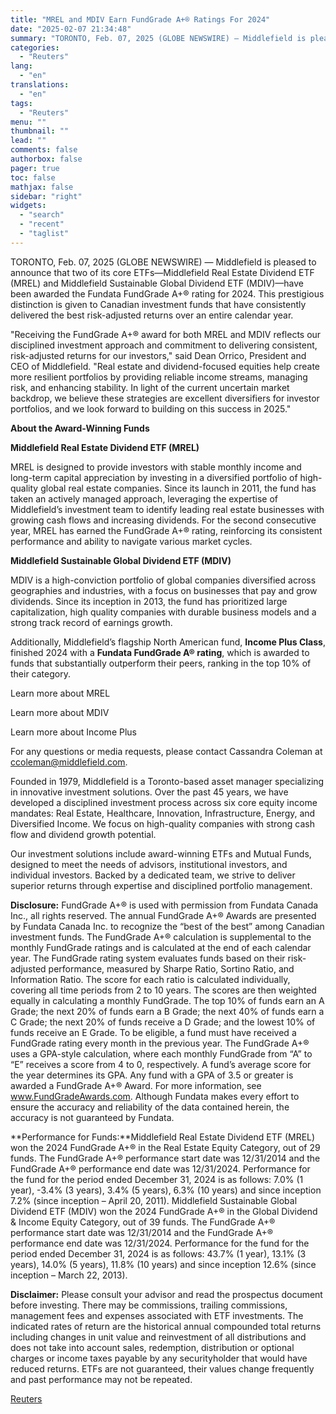 ```yaml
---
title: "MREL and MDIV Earn FundGrade A+® Ratings For 2024"
date: "2025-02-07 21:34:48"
summary: "TORONTO, Feb. 07, 2025 (GLOBE NEWSWIRE) — Middlefield is pleased to announce that two of its core ETFs—Middlefield Real Estate Dividend ETF (MREL) and Middlefield Sustainable Global Dividend ETF (MDIV)—have been awarded the Fundata FundGrade A+® rating for 2024. This prestigious distinction is given to Canadian investment funds that have..."
categories:
  - "Reuters"
lang:
  - "en"
translations:
  - "en"
tags:
  - "Reuters"
menu: ""
thumbnail: ""
lead: ""
comments: false
authorbox: false
pager: true
toc: false
mathjax: false
sidebar: "right"
widgets:
  - "search"
  - "recent"
  - "taglist"
---
```


TORONTO, Feb. 07, 2025 (GLOBE NEWSWIRE) — Middlefield is pleased to announce that two of its core ETFs—Middlefield Real Estate Dividend ETF (MREL) and Middlefield Sustainable Global Dividend ETF (MDIV)—have been awarded the Fundata FundGrade A+® rating for 2024. This prestigious distinction is given to Canadian investment funds that have consistently delivered the best risk-adjusted returns over an entire calendar year.

"Receiving the FundGrade A+® award for both MREL and MDIV reflects our disciplined investment approach and commitment to delivering consistent, risk-adjusted returns for our investors," said Dean Orrico, President and CEO of Middlefield. "Real estate and dividend-focused equities help create more resilient portfolios by providing reliable income streams, managing risk, and enhancing stability. In light of the current uncertain market backdrop, we believe these strategies are excellent diversifiers for investor portfolios, and we look forward to building on this success in 2025."

**About the Award-Winning Funds**

**Middlefield Real Estate Dividend ETF (MREL)**

MREL is designed to provide investors with stable monthly income and long-term capital appreciation by investing in a diversified portfolio of high-quality global real estate companies. Since its launch in 2011, the fund has taken an actively managed approach, leveraging the expertise of Middlefield’s investment team to identify leading real estate businesses with growing cash flows and increasing dividends. For the second consecutive year, MREL has earned the FundGrade A+® rating, reinforcing its consistent performance and ability to navigate various market cycles.

**Middlefield Sustainable Global Dividend ETF (MDIV)**

MDIV is a high-conviction portfolio of global companies diversified across geographies and industries, with a focus on businesses that pay and grow dividends. Since its inception in 2013, the fund has prioritized large capitalization, high quality companies with durable business models and a strong track record of earnings growth.

Additionally, Middlefield’s flagship North American fund, **Income Plus Class**, finished 2024 with a **Fundata FundGrade A® rating**, which is awarded to funds that substantially outperform their peers, ranking in the top 10% of their category.

Learn more about MREL

Learn more about MDIV

Learn more about Income Plus

For any questions or media requests, please contact Cassandra Coleman at ccoleman@middlefield.com.

Founded in 1979, Middlefield is a Toronto-based asset manager specializing in innovative investment solutions. Over the past 45 years, we have developed a disciplined investment process across six core equity income mandates: Real Estate, Healthcare, Innovation, Infrastructure, Energy, and Diversified Income. We focus on high-quality companies with strong cash flow and dividend growth potential.

Our investment solutions include award-winning ETFs and Mutual Funds, designed to meet the needs of advisors, institutional investors, and individual investors. Backed by a dedicated team, we strive to deliver superior returns through expertise and disciplined portfolio management.

**Disclosure:** FundGrade A+® is used with permission from Fundata Canada Inc., all rights reserved. The annual FundGrade A+® Awards are presented by Fundata Canada Inc. to recognize the “best of the best” among Canadian investment funds. The FundGrade A+® calculation is supplemental to the monthly FundGrade ratings and is calculated at the end of each calendar year. The FundGrade rating system evaluates funds based on their risk-adjusted performance, measured by Sharpe Ratio, Sortino Ratio, and Information Ratio. The score for each ratio is calculated individually, covering all time periods from 2 to 10 years. The scores are then weighted equally in calculating a monthly FundGrade. The top 10% of funds earn an A Grade; the next 20% of funds earn a B Grade; the next 40% of funds earn a C Grade; the next 20% of funds receive a D Grade; and the lowest 10% of funds receive an E Grade. To be eligible, a fund must have received a FundGrade rating every month in the previous year. The FundGrade A+® uses a GPA-style calculation, where each monthly FundGrade from “A” to “E” receives a score from 4 to 0, respectively. A fund’s average score for the year determines its GPA. Any fund with a GPA of 3.5 or greater is awarded a FundGrade A+® Award. For more information, see www.FundGradeAwards.com. Although Fundata makes every effort to ensure the accuracy and reliability of the data contained herein, the accuracy is not guaranteed by Fundata.

**Performance for Funds:**Middlefield Real Estate Dividend ETF (MREL) won the 2024 FundGrade A+® in the Real Estate Equity Category, out of 29 funds. The FundGrade A+® performance start date was 12/31/2014 and the FundGrade A+® performance end date was 12/31/2024. Performance for the fund for the period ended December 31, 2024 is as follows: 7.0% (1 year), -3.4% (3 years), 3.4% (5 years), 6.3% (10 years) and since inception 7.2% (since inception – April 20, 2011). Middlefield Sustainable Global Dividend ETF (MDIV) won the 2024 FundGrade A+® in the Global Dividend & Income Equity Category, out of 39 funds. The FundGrade A+® performance start date was 12/31/2014 and the FundGrade A+® performance end date was 12/31/2024. Performance for the fund for the period ended December 31, 2024 is as follows: 43.7% (1 year), 13.1% (3 years), 14.0% (5 years), 11.8% (10 years) and since inception 12.6% (since inception – March 22, 2013).

**Disclaimer:** Please consult your advisor and read the prospectus document before investing. There may be commissions, trailing commissions, management fees and expenses associated with ETF investments. The indicated rates of return are the historical annual compounded total returns including changes in unit value and reinvestment of all distributions and does not take into account sales, redemption, distribution or optional charges or income taxes payable by any securityholder that would have reduced returns. ETFs are not guaranteed, their values change frequently and past performance may not be repeated.

[Reuters](https://www.tradingview.com/news/reuters.com,2025-02-07:newsml_GNX8kpHJt:0-mrel-and-mdiv-earn-fundgrade-a-ratings-for-2024/)
